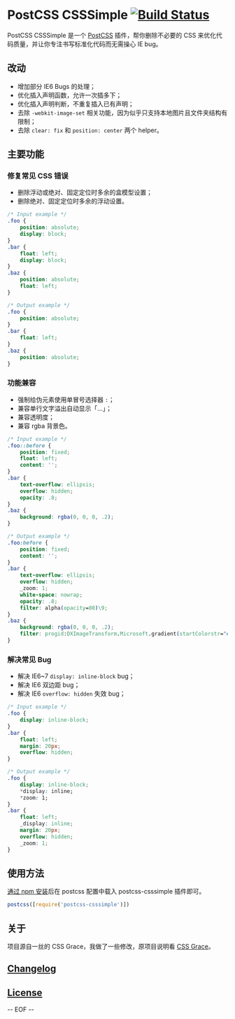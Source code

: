 # PostCSS CSSSimple [![Build Status](https://travis-ci.org/sivan/postcss-csssimple.svg)](https://travis-ci.org/sivan/postcss-csssimple)

PostCSS CSSSimple 是一个 [PostCSS](https://github.com/postcss/postcss) 插件，帮你删除不必要的 CSS 来优化代码质量，并让你专注书写标准化代码而无需操心 IE bug。

## 改动
* 增加部分 IE6 Bugs 的处理；
* 优化插入声明函数，允许一次插多下；
* 优化插入声明判断，不重复插入已有声明；
* 去除 `-webkit-image-set` 相关功能，因为似乎只支持本地图片且文件夹结构有限制；
* 去除 `clear: fix` 和 `position: center` 两个 helper。

## 主要功能

### 修复常见 CSS 错误

* 删除浮动或绝对、固定定位时多余的盒模型设置；
* 删除绝对、固定定位时多余的浮动设置。

```css
/* Input example */
.foo {
    position: absolute;
    display: block;
}
.bar {
    float: left;
    display: block;
}
.baz {
    position: absolute;
    float: left;
}
```

```css
/* Output example */
.foo {
    position: absolute;
}
.bar {
    float: left;
}
.baz {
    position: absolute;
}
```

### 功能兼容

* 强制给伪元素使用单冒号选择器 `:`；
* 兼容单行文字溢出自动显示「…」；
* 兼容透明度；
* 兼容 rgba 背景色。

```css
/* Input example */
.foo::before {
    position: fixed;
    float: left;
    content: '';
}
.bar {
    text-overflow: ellipsis;
    overflow: hidden;
    opacity: .8;
}
.baz {
    background: rgba(0, 0, 0, .2);
}
```

```css
/* Output example */
.foo:before {
    position: fixed;
    content: '';
}
.bar {
    text-overflow: ellipsis;
    overflow: hidden;
    _zoom: 1;
    white-space: nowrap;
    opacity: .8;
    filter: alpha(opacity=80)\9;
}
.baz {
    background: rgba(0, 0, 0, .2);
    filter: progid:DXImageTransform.Microsoft.gradient(startColorstr="#33000000", endColorstr="#33000000")\9;
}
```

### 解决常见 Bug

* 解决 IE6~7 `display: inline-block` bug；
* 解决 IE6 双边距 bug；
* 解决 IE6 `overflow: hidden` 失效 bug；

```css
/* Input example */
.foo {
    display: inline-block;
}
.bar {
    float: left;
    margin: 20px;
    overflow: hidden;
}
```

```css
/* Output example */
.foo {
    display: inline-block;
    *display: inline;
    *zoom: 1;
}
.bar {
    float: left;
    _display: inline;
    margin: 20px;
    overflow: hidden;
    _zoom: 1;
}
```

## 使用方法

[通过 npm 安装](https://www.npmjs.com/package/postcss-csssimple)后在 postcss 配置中载入 postcss-csssimple 插件即可。

```js
postcss([require('postcss-csssimple')])
```

## 关于
项目源自一丝的 CSS Grace，我做了一些修改，原项目说明看 [CSS Grace](https://github.com/cssdream/cssgrace)。

## [Changelog](CHANGELOG.md)  
## [License](LICENSE)

-- EOF --
